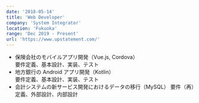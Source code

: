 ```yaml
---
date: '2018-05-14'
title: 'Web Developer'
company: 'System Integrator'
location: 'Fukuoka'
range: 'Dec 2019 - Present'
url: 'https://www.upstatement.com/'
---
```


- 保険会社のモバイルアプリ開発（Vue.js, Cordova）<br />
  要件定義、基本設計、実装、テスト
- 地方銀行の Android アプリ開発（Kotlin） <br />
  要件定義、基本設計、実装、テスト
- 会計システムの新サービス開発におけるデータの移行（MySQL）
  要件（再）定義、外部設計、内部設計
